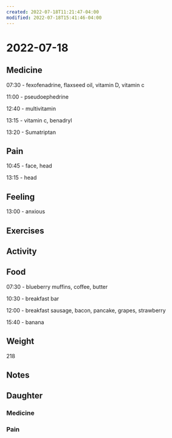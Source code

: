 ```yaml
---
created: 2022-07-18T11:21:47-04:00
modified: 2022-07-18T15:41:46-04:00
---
```


# 2022-07-18

## Medicine

07:30 - fexofenadrine, flaxseed oil, vitamin D, vitamin c 

11:00 - pseudoephedrine 

12:40 - multivitamin 

13:15 - vitamin c, benadryl

13:20 - Sumatriptan 


## Pain

10:45 - face, head

13:15 - head


## Feeling

13:00 - anxious


## Exercises


## Activity


## Food

07:30 - blueberry muffins, coffee, butter

10:30 - breakfast bar

12:00 - breakfast sausage, bacon, pancake, grapes, strawberry 

15:40 - banana

## Weight

218


## Notes


## Daughter


### Medicine


### Pain
